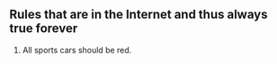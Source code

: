 Rules that are in the Internet and thus always true forever
-----

1. All sports cars should be red.
